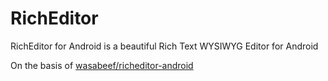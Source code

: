 # RichEditor
RichEditor for Android is a beautiful Rich Text WYSIWYG Editor for Android

On the basis of [wasabeef/richeditor-android](https://github.com/wasabeef/richeditor-android)
